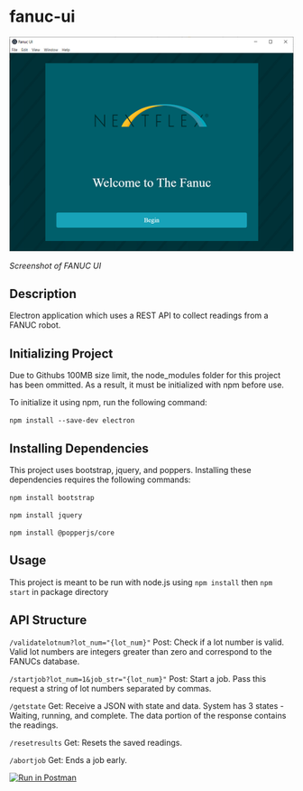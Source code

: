 # fanuc-ui

![fanuc ui](./img/fanuc_ui.png)

_Screenshot of FANUC UI_

## Description

Electron application which uses a REST API to collect readings from a FANUC robot.

## Initializing Project

Due to Githubs 100MB size limit, the node_modules folder for this project has been ommitted.
As a result, it must be initialized with npm before use.

To initialize it using npm, run the following command:

`npm install --save-dev electron`

## Installing Dependencies

This project uses bootstrap, jquery, and poppers. Installing these dependencies requires the following commands:

`npm install bootstrap`

`npm install jquery`

`npm install @popperjs/core`

## Usage

This project is meant to be run with node.js using `npm install` then `npm start` in package directory

## API Structure

`/validatelotnum?lot_num="{lot_num}"` Post: Check if a lot number is valid. Valid lot numbers are integers greater than zero and correspond to the FANUCs database.

`/startjob?lot_num=1&job_str="{lot_num}"` Post: Start a job. Pass this request a string of lot numbers separated by commas.

`/getstate` Get: Receive a JSON with state and data. System has 3 states - Waiting, running, and complete. The data portion of the response contains the readings.

`/resetresults` Get: Resets the saved readings.

`/abortjob` Get: Ends a job early.

[![Run in Postman](https://run.pstmn.io/button.svg)](https://app.getpostman.com/run-collection/a532935c49c0154e6b0b)
